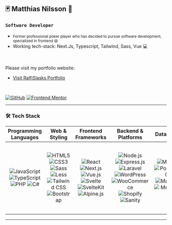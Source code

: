 <div align="left">

## 🃏 Matthias Nilsson 🎲


### `Software Developer`

* <small> Former professional poker player who has decided to pursue software development, specialized in frontend :smile: </small>
* Working tech-stack: Next.Js, Typescript, Tailwind, Sass, Vue 💻

<br>

Please visit my portfolio website:

- [Visit RalfiSlasks Portfolio](https://ralfislask-portfolio-i3rvj.ondigitalocean.app/)

<br>

[![GitHub](https://img.shields.io/badge/-GitHub-black?style=flat-square&logo=github&link=https://github.com/Ralfislask)](https://github.com/Ralfislask)
[![Frontend Mentor](https://img.shields.io/badge/-Frontend%20Mentor-orange?style=flat-square&logo=frontendmentor&link=https://www.frontendmentor.io/profile/RalfiSlask)](https://www.frontendmentor.io/profile/RalfiSlask)



</div>

---

### 🛠️ **Tech Stack**

| Programming Languages | Web & Styling | Frontend Frameworks | Backend & Platforms | Databases | Tools & Design |
| :-------------------: | :-----------: | :------------------: | :------------------: | :-------: | :------------: |
| ![JavaScript](https://img.shields.io/badge/-JavaScript-yellow?style=flat-square&logo=javascript) ![TypeScript](https://img.shields.io/badge/-TypeScript-007ACC?style=flat-square&logo=typescript) ![PHP](https://img.shields.io/badge/-PHP-777BB4?style=flat-square&logo=php&logoColor=white) ![C#](https://img.shields.io/badge/-C%23-239120?style=flat-square&logo=c-sharp&logoColor=white) | ![HTML5](https://img.shields.io/badge/-HTML5-E34F26?style=flat-square&logo=html5&logoColor=white) ![CSS3](https://img.shields.io/badge/-CSS3-1572B6?style=flat-square&logo=css3) ![Sass](https://img.shields.io/badge/-Sass-CC6699?style=flat-square&logo=sass&logoColor=white) ![Less](https://img.shields.io/badge/-Less-1D365D?style=flat-square&logo=less&logoColor=white) ![Tailwind CSS](https://img.shields.io/badge/-TailwindCSS-38B2AC?style=flat-square&logo=tailwind-css) ![Bootstrap](https://img.shields.io/badge/-Bootstrap-7952B3?style=flat-square&logo=bootstrap&logoColor=white) | ![React](https://img.shields.io/badge/-React-20232A?style=flat-square&logo=react) ![Next.js](https://img.shields.io/badge/-Next.js-000000?style=flat-square&logo=nextdotjs&logoColor=white) ![Vue.js](https://img.shields.io/badge/-Vue.js-4FC08D?style=flat-square&logo=vue.js&logoColor=white) ![Svelte](https://img.shields.io/badge/-Svelte-FF3E00?style=flat-square&logo=svelte&logoColor=white) ![SvelteKit](https://img.shields.io/badge/-SvelteKit-FF3E00?style=flat-square&logo=svelte&logoColor=white) ![Alpine.js](https://img.shields.io/badge/-Alpine.js-8BC0D0?style=flat-square&logo=alpine.js&logoColor=white) | ![Node.js](https://img.shields.io/badge/-Node.js-339933?style=flat-square&logo=node.js&logoColor=white) ![Express.js](https://img.shields.io/badge/-Express.js-000000?style=flat-square&logo=express) ![Laravel](https://img.shields.io/badge/-Laravel-FF2D20?style=flat-square&logo=laravel&logoColor=white) ![WordPress](https://img.shields.io/badge/-WordPress-21759B?style=flat-square&logo=wordpress&logoColor=white) ![WooCommerce](https://img.shields.io/badge/-WooCommerce-96588A?style=flat-square&logo=woocommerce&logoColor=white) ![Shopify](https://img.shields.io/badge/-Shopify-7AB55C?style=flat-square&logo=shopify&logoColor=white) ![Sanity](https://img.shields.io/badge/-Sanity-FF2D20?style=flat-square&logo=sanity&logoColor=white) | ![MySQL](https://img.shields.io/badge/-MySQL-4479A1?style=flat-square&logo=mysql&logoColor=white) ![PostgreSQL](https://img.shields.io/badge/-PostgreSQL-4169E1?style=flat-square&logo=postgresql&logoColor=white) ![MariaDB](https://img.shields.io/badge/-MariaDB-003545?style=flat-square&logo=mariadb&logoColor=white) ![MongoDB](https://img.shields.io/badge/-MongoDB-47A248?style=flat-square&logo=mongodb&logoColor=white) | ![Git](https://img.shields.io/badge/-Git-black?style=flat-square&logo=git) ![Docker](https://img.shields.io/badge/-Docker-2496ED?style=flat-square&logo=docker&logoColor=white) ![Kubernetes](https://img.shields.io/badge/-Kubernetes-326CE5?style=flat-square&logo=kubernetes&logoColor=white) ![AWS](https://img.shields.io/badge/-AWS-232F3E?style=flat-square&logo=amazon-aws) ![Vite](https://img.shields.io/badge/-Vite-646CFF?style=flat-square&logo=vite) ![Figma](https://img.shields.io/badge/-Figma-F24E1E?style=flat-square&logo=figma) ![Adobe After Effects](https://img.shields.io/badge/-After%20Effects-9999FF?style=flat-square&logo=adobe-after-effects) ![GIMP](https://img.shields.io/badge/-GIMP-5C5543?style=flat-square&logo=gimp&logoColor=white) |





---

